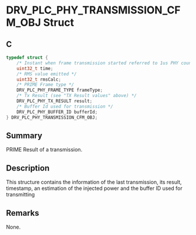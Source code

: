 # DRV_PLC_PHY_TRANSMISSION_CFM_OBJ Struct

## C

```c
typedef struct {
    /* Instant when frame transmission started referred to 1us PHY counter */
    uint32_t time;
    /* RMS value emitted */
    uint32_t rmsCalc;
    /* PRIME Frame type */
    DRV_PLC_PHY_FRAME_TYPE frameType;
    /* Tx Result (see "TX Result values" above) */
    DRV_PLC_PHY_TX_RESULT result;
    /* Buffer Id used for transmission */
    DRV_PLC_PHY_BUFFER_ID bufferId;
} DRV_PLC_PHY_TRANSMISSION_CFM_OBJ;
```

## Summary

PRIME Result of a transmission.

## Description

This structure contains the information of the last transmission, its result, timestamp, an estimation of the injected power and the buffer ID used for transmitting

## Remarks

None.
